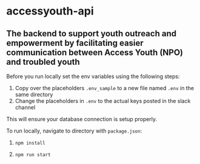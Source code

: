 # accessyouth-api
The backend to support youth outreach and empowerment by facilitating easier communication between Access Youth (NPO) and troubled youth
---
Before you run locally set the env variables using the following steps: 
1. Copy over the placeholders `.env_sample` to a new file named `.env` in the same directory
2. Change the placeholders in `.env` to the actual keys posted in the slack channel

This will ensure your database connection is setup properly. 

To run locally, navigate to directory with `package.json`:

1. `npm install`

2. `npm run start`
